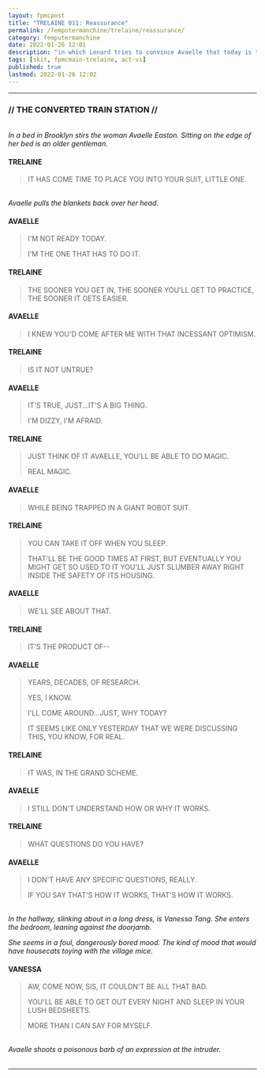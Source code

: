 ```yaml
---
layout: fpmcpost
title: "TRELAINE 011: Reassurance"
permalink: /femputermanchine/trelaine/reassurance/
category: femputermanchine
date: 2022-01-26 12:01
description: "in which Lenard tries to convince Avaelle that today is the day"
tags: [skit, fpmcmain-trelaine, act-vi]
published: true
lastmod: 2022-01-26 12:02
---
```

[//]: # (  1/26/22  -added)

*****
### // THE CONVERTED TRAIN STATION //

<br><i>In a bed in Brooklyn stirs the woman Avaelle Easton. Sitting on the edge of her bed is an older gentleman.</i>

#### TRELAINE

> IT HAS COME TIME TO PLACE YOU INTO YOUR SUIT, LITTLE ONE.

<BR><I>Avaelle pulls the blankets back over her head.</i>

#### AVAELLE

> I'M NOT READY TODAY.
> 
> I'M THE ONE THAT HAS TO DO IT.

#### TRELAINE

> THE SOONER YOU GET IN, THE SOONER YOU'LL GET TO PRACTICE, THE SOONER IT GETS EASIER.

#### AVAELLE

> I KNEW YOU'D COME AFTER ME WITH THAT INCESSANT OPTIMISM.

#### TRELAINE

> IS IT NOT UNTRUE?

#### AVAELLE

> IT'S TRUE, JUST...IT'S A BIG THING.
> 
> I'M DIZZY, I'M AFRAID.

#### TRELAINE

> JUST THINK OF IT AVAELLE, YOU'LL BE ABLE TO DO MAGIC.
> 
> REAL MAGIC.

#### AVAELLE

> WHILE BEING TRAPPED IN A GIANT ROBOT SUIT.

#### TRELAINE

> YOU CAN TAKE IT OFF WHEN YOU SLEEP.
> 
> THAT'LL BE THE GOOD TIMES AT FIRST, BUT EVENTUALLY YOU MIGHT GET SO USED TO IT YOU'LL JUST SLUMBER AWAY RIGHT INSIDE THE SAFETY OF ITS HOUSING.

#### AVAELLE

> WE'LL SEE ABOUT THAT.

#### TRELAINE

> IT'S THE PRODUCT OF--

#### AVAELLE

> YEARS, DECADES, OF RESEARCH.
> 
> YES, I KNOW.
> 
> I'LL COME AROUND...JUST, WHY TODAY?
> 
> IT SEEMS LIKE ONLY YESTERDAY THAT WE WERE DISCUSSING THIS, YOU KNOW, FOR REAL.

#### TRELAINE

> IT WAS, IN THE GRAND SCHEME.

#### AVAELLE

> I STILL DON'T UNDERSTAND HOW OR WHY IT WORKS.

#### TRELAINE 

> WHAT QUESTIONS DO YOU HAVE?

#### AVAELLE

> I DON'T HAVE ANY SPECIFIC QUESTIONS, REALLY.
> 
> IF YOU SAY THAT'S HOW IT WORKS, THAT'S HOW IT WORKS.

<BR><I>In the hallway, slinking about in a long dress, is Vanessa Tang. She enters the bedroom, leaning against the doorjamb.</i>

<i>She seems in a foul, dangerously bored mood. The kind of mood that would have housecats toying with the village mice.</i>

#### VANESSA

> AW, COME NOW, SIS, IT COULDN'T BE ALL THAT BAD.
> 
> YOU'LL BE ABLE TO GET OUT EVERY NIGHT AND SLEEP IN YOUR LUSH BEDSHEETS.
> 
> MORE THAN I CAN SAY FOR MYSELF.

<BR><I>Avaelle shoots a poisonous barb of an expression at the intruder.</i>
<br><br>

*****

